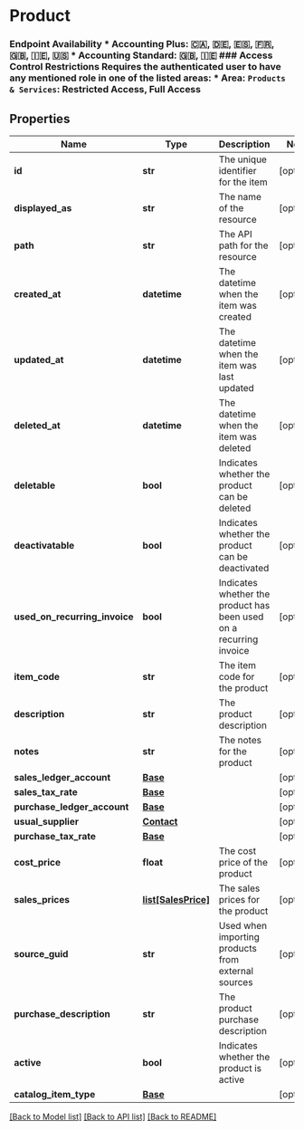 # Product

### Endpoint Availability  * Accounting Plus: 🇨🇦, 🇩🇪, 🇪🇸, 🇫🇷, 🇬🇧, 🇮🇪, 🇺🇸 * Accounting Standard: 🇬🇧, 🇮🇪  ### Access Control Restrictions  Requires the authenticated user to have any mentioned role in one of the listed areas: * Area: `Products & Services`: Restricted Access, Full Access
## Properties
Name | Type | Description | Notes
------------ | ------------- | ------------- | -------------
**id** | **str** | The unique identifier for the item | [optional] 
**displayed_as** | **str** | The name of the resource | [optional] 
**path** | **str** | The API path for the resource | [optional] 
**created_at** | **datetime** | The datetime when the item was created | [optional] 
**updated_at** | **datetime** | The datetime when the item was last updated | [optional] 
**deleted_at** | **datetime** | The datetime when the item was deleted | [optional] 
**deletable** | **bool** | Indicates whether the product can be deleted | [optional] 
**deactivatable** | **bool** | Indicates whether the product can be deactivated | [optional] 
**used_on_recurring_invoice** | **bool** | Indicates whether the product has been used on a recurring invoice | [optional] 
**item_code** | **str** | The item code for the product | [optional] 
**description** | **str** | The product description | [optional] 
**notes** | **str** | The notes for the product | [optional] 
**sales_ledger_account** | [**Base**](Base.md) |  | [optional] 
**sales_tax_rate** | [**Base**](Base.md) |  | [optional] 
**purchase_ledger_account** | [**Base**](Base.md) |  | [optional] 
**usual_supplier** | [**Contact**](Contact.md) |  | [optional] 
**purchase_tax_rate** | [**Base**](Base.md) |  | [optional] 
**cost_price** | **float** | The cost price of the product | [optional] 
**sales_prices** | [**list[SalesPrice]**](SalesPrice.md) | The sales prices for the product | [optional] 
**source_guid** | **str** | Used when importing products from external sources | [optional] 
**purchase_description** | **str** | The product purchase description | [optional] 
**active** | **bool** | Indicates whether the product is active | [optional] 
**catalog_item_type** | [**Base**](Base.md) |  | [optional] 

[[Back to Model list]](../README.md#documentation-for-models) [[Back to API list]](../README.md#documentation-for-api-endpoints) [[Back to README]](../README.md)


